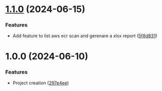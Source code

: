 # [1.1.0](https://github.com/cristiancw/secure-image-report/compare/v1.0.0...v1.1.0) (2024-06-15)


### Features

* Add feature to list aws ecr scan and gerenare a xlsx report ([5f8d831](https://github.com/cristiancw/secure-image-report/commit/5f8d8311f3b06fc344268552f9f84362f6e66edc))

# 1.0.0 (2024-06-10)


### Features

* Project creation ([297e4ee](https://github.com/cristiancw/secure-image-report/commit/297e4eece88844a4c9d29c4022a6da8b21fcdfe7))

